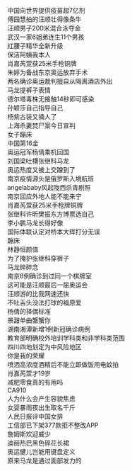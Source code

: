 中国向世界提供疫苗超7亿剂  
傅园慧拍的汪顺壮得像条牛  
汪顺男子200米混合泳夺金  
武汉一家6姐弟连生11个男孩  
红腰子精华全新升级  
保洁阿姨我本人  
肖嘉芮萱获25米手枪铜牌  
朱婷为备战东京奥运放弃手术  
两名确诊奥运裁判擅自从隔离酒店外出  
马龙提裤子表情  
德尔塔毒株无接触14秒即可感染  
孙颖莎自己指导自己  
杨紫古装又捅人了  
上海杀妻焚尸案今日宣判  
女子蹦床  
中国第16金  
奥运冠军杨倩乘机回国  
刘国梁吐槽张继科马龙  
奥运热度又被上交蹭到了  
南京疫情源头是俄罗斯入境航班  
angelababy风起陇西杀青剧照  
南京回应外地人能不能来宁  
肖嘉芮萱获25米手枪牌铜牌  
张继科许昕樊振东方博票选自己  
李小鹏马龙长得好像  
国际体联认定对桥本大辉打分无误  
蹦床  
林静恒颜值  
为了掩护张继科穿裤子  
马龙碎碎念  
南京8例确诊到过同一个棋牌室  
这可能是汪顺最后一届奥运会  
汪顺游的比我网速还快  
不吐舌头没法打球的福原爱  
杨倩的择偶标准  
景甜单曲蟹蟹你  
湖南湘潭新增1例新冠确诊病例  
教育部明确校外培训学科类和非学科类范围  
四川四地划定为中风险地区  
你是我的荣耀  
喷洒高浓度酒精后不能立即做饭用电蚊拍  
肖嘉芮萱才19岁  
减肥零食真的有用吗  
CA910  
人为什么会产生容貌焦虑  
女婴暴雨夜出生取名千斤  
人民日报评中国女排  
工信部已下架377款拒不整改APP  
詹姆斯欢迎威少  
迪丽热巴黑色碎花长裙  
奥运健儿岂能用键盘定义  
原来马龙是通过面部发力的  

